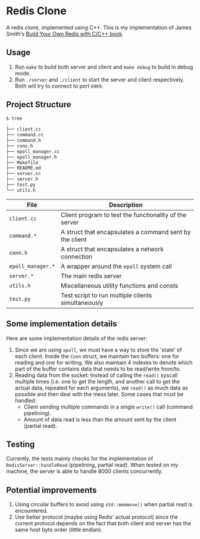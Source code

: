# Redis Clone
A redis clone, implemented using C++. This is my implementation of James Smith's [Build Your Own Redis with C/C++ book](https://build-your-own.org/redis).

## Usage
1. Run `make` to build both server and client and `make debug` to build in debug mode.
1. Run `./server` and `./client` to start the server and client respectively. Both will try to connect to port `6969`.
## Project Structure
```bash
$ tree
.
├── client.cc
├── command.cc
├── command.h
├── conn.h
├── epoll_manager.cc
├── epoll_manager.h
├── Makefile
├── README.md
├── server.cc
├── server.h
├── test.py
└── utils.h
```
| File              | Description                                             |
|-------------------|---------------------------------------------------------|
| `client.cc`       | Client program to test the functionality of the server  |
| `command.*`       | A struct that encapsulates a command sent by the client |
| `conn.h`          | A struct that encapsulates a network connection         |
| `epoll_manager.*` | A wrapper around the `epoll` system call                |
| `server.*`        | The main redis server                                   |
| `utils.h`         | Miscellaneous utility functions and consts              |
| `test.py`         | Test script to run multiple clients simultaneously      |

## Some implementation details
Here are some implementation details of the redis server:
1. Since we are using `epoll`, we must have a way to store the 'state' of each client. Inside the `Conn` struct, we maintain two buffers: one for reading and one for writing. We also maintain 4 indexes to denote which part of the buffer contains data that needs to be read/write from/to.
1. Reading data from the socket: Instead of calling the `read()` syscall multiple times (i.e. one to get the length, and another call to get the actual data, repeated for each arguments), we `read()` as much data as possible and then deal with the mess later. Some cases that must be handled:
    - Client sending multiple commands in a single `write()` call (command pipelining).
    - Amount of data read is less than the amount sent by the client (partial read).

## Testing
Currently, the tests mainly checks for the implementation of `RedisServer::handleRead` (pipelining, partial read). When tested on my machine, the server is able to handle 8000 clients concurrently.

## Potential improvements
1. Using circular buffers to avoid using `std::memmove()` when partial read is encountered.
1. Use better protocol (maybe using Redis' actual protocol) since the current protocol depends on the fact that both client and server has the same host byte order (little endian).
